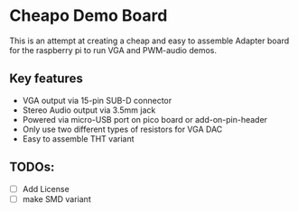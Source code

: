 # Cheapo Demo Board

This is an attempt at creating a cheap and easy to assemble Adapter board for the raspberry pi to run VGA and PWM-audio demos.

## Key features
* VGA output via 15-pin SUB-D connector
* Stereo Audio output via 3.5mm jack
* Powered via micro-USB port on pico board or add-on-pin-header
* Only use two different types of resistors for VGA DAC
* Easy to assemble THT variant

## TODOs:
 - [ ] Add License
 - [ ] make SMD variant